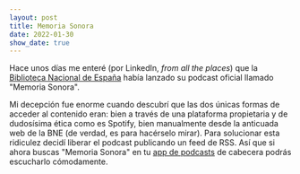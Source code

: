 ```yaml
---
layout: post
title: Memoria Sonora
date: 2022-01-30
show_date: true
---
```

Hace unos días me enteré (por LinkedIn, *from all the places*) que la [Biblioteca Nacional de España](http://www.bne.es/es/Inicio/index.html) había lanzado su podcast oficial llamado "Memoria Sonora". 

Mi decepción fue enorme cuando descubrí que las dos únicas formas de acceder al contenido eran: bien a través de una plataforma propietaria y de dudosísima ética como es Spotify, bien manualmente desde la anticuada web de la BNE (de verdad, es para hacérselo mirar).
Para solucionar esta ridiculez decidí liberar el podcast publicando un feed de RSS. Así que si ahora buscas "Memoria Sonora" en tu [app de podcasts](https://pca.st/y08qei5m) de cabecera podrás escucharlo cómodamente.

